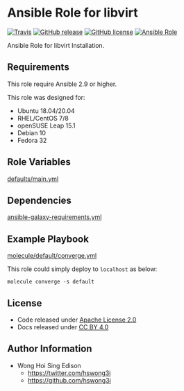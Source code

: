 # Ansible Role for libvirt

[![Travis](https://img.shields.io/travis/com/alvistack/ansible-role-libvirt.svg)](https://travis-ci.com/alvistack/ansible-role-libvirt)
[![GitHub release](https://img.shields.io/github/release/alvistack/ansible-role-libvirt.svg)](https://github.com/alvistack/ansible-role-libvirt)
[![GitHub license](https://img.shields.io/github/license/alvistack/ansible-role-libvirt.svg)](https://github.com/alvistack/ansible-role-libvirt/blob/master/LICENSE)
[![Ansible Role](https://img.shields.io/badge/galaxy-alvistack.libvirt-blue.svg)](https://galaxy.ansible.com/alvistack/libvirt)

Ansible Role for libvirt Installation.

## Requirements

This role require Ansible 2.9 or higher.

This role was designed for:

  - Ubuntu 18.04/20.04
  - RHEL/CentOS 7/8
  - openSUSE Leap 15.1
  - Debian 10
  - Fedora 32

## Role Variables

[defaults/main.yml](defaults/main.yml)

## Dependencies

[ansible-galaxy-requirements.yml](ansible-galaxy-requirements.yml)

## Example Playbook

[molecule/default/converge.yml](molecule/default/converge.yml)

This role could simply deploy to `localhost` as below:

    molecule converge -s default

## License

  - Code released under [Apache License 2.0](LICENSE)
  - Docs released under [CC BY 4.0](http://creativecommons.org/licenses/by/4.0/)

## Author Information

  - Wong Hoi Sing Edison
      - <https://twitter.com/hswong3i>
      - <https://github.com/hswong3i>
